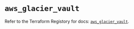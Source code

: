 # `aws_glacier_vault`

Refer to the Terraform Registory for docs: [`aws_glacier_vault`](https://registry.terraform.io/providers/hashicorp/aws/5.10.0/docs/resources/glacier_vault).
